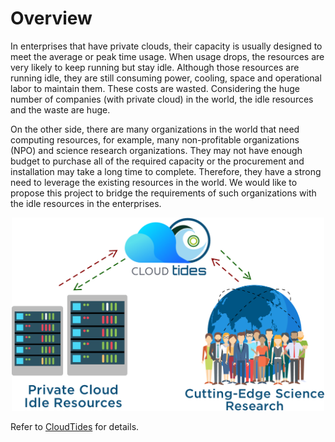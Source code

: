 # Overview

In enterprises that have private clouds, their capacity is usually designed to meet the average or peak time usage. When usage drops, the resources are very likely to keep running but stay idle. Although those resources are running idle, they are still consuming power, cooling, space and operational labor to maintain them. These costs are wasted. Considering the huge number of companies (with private cloud) in the world, the idle resources and the waste are huge.

On the other side, there are many organizations in the world that need computing resources, for example, many non-profitable organizations (NPO) and science research organizations. They may not have enough budget to purchase all of the required capacity or the procurement and installation may take a long time to complete. Therefore, they have a strong need to leverage the existing resources in the world. We would like to propose this project to bridge the requirements of such organizations with the idle resources in the enterprises.

<p align="center">
    <img src="_media/tides_workflow.png" width="500">
</p>

Refer to [CloudTides](https://github.com/scienterprise/CloudTides/wiki/CloudTides----Elastic-Platform-on-Idle-Cloud-Resources) for details.